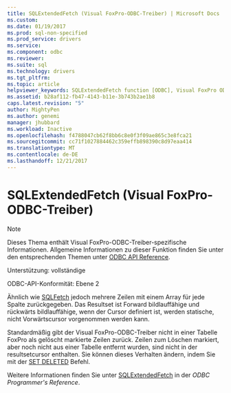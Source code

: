```yaml
---
title: SQLExtendedFetch (Visual FoxPro-ODBC-Treiber) | Microsoft Docs
ms.custom: 
ms.date: 01/19/2017
ms.prod: sql-non-specified
ms.prod_service: drivers
ms.service: 
ms.component: odbc
ms.reviewer: 
ms.suite: sql
ms.technology: drivers
ms.tgt_pltfrm: 
ms.topic: article
helpviewer_keywords: SQLExtendedFetch function [ODBC], Visual FoxPro ODBC Driver
ms.assetid: b28af112-fb47-4143-b11e-3b743b2ae1b8
caps.latest.revision: "5"
author: MightyPen
ms.author: genemi
manager: jhubbard
ms.workload: Inactive
ms.openlocfilehash: f4788047cb62f8bb6c8e0f3f09ae865c3e8fca21
ms.sourcegitcommit: cc71f1027884462c359effb898390c8d97eaa414
ms.translationtype: MT
ms.contentlocale: de-DE
ms.lasthandoff: 12/21/2017
---
```

# <a name="sqlextendedfetch-visual-foxpro-odbc-driver"></a>SQLExtendedFetch (Visual FoxPro-ODBC-Treiber)
> [!NOTE]  
>  Dieses Thema enthält Visual FoxPro-ODBC-Treiber-spezifische Informationen. Allgemeine Informationen zu dieser Funktion finden Sie unter den entsprechenden Themen unter [ODBC API Reference](../../odbc/reference/syntax/odbc-api-reference.md).  
  
 Unterstützung: vollständige  
  
 ODBC-API-Konformität: Ebene 2  
  
 Ähnlich wie [SQLFetch](../../odbc/microsoft/sqlfetch-visual-foxpro-odbc-driver.md) jedoch mehrere Zeilen mit einem Array für jede Spalte zurückgegeben. Das Resultset ist Forward bildlauffähige und rückwärts bildlauffähige, wenn der Cursor definiert ist, werden statische, nicht Vorwärtscursor vorgenommen werden kann.  
  
 Standardmäßig gibt der Visual FoxPro-ODBC-Treiber nicht in einer Tabelle FoxPro als gelöscht markierte Zeilen zurück. Zeilen zum Löschen markiert, aber noch nicht aus einer Tabelle entfernt wurden, sind nicht in der resultsetcursor enthalten. Sie können dieses Verhalten ändern, indem Sie mit der [SET DELETED](../../odbc/microsoft/set-deleted-command.md) Befehl.  
  
 Weitere Informationen finden Sie unter [SQLExtendedFetch](../../odbc/reference/syntax/sqlextendedfetch-function.md) in der *ODBC Programmer's Reference*.
